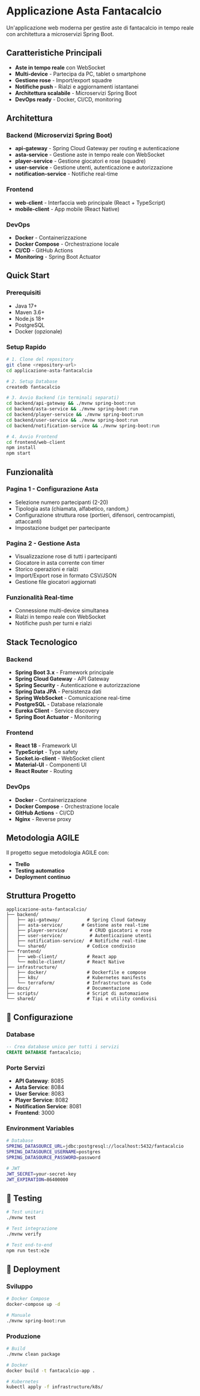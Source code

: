 # Applicazione Asta Fantacalcio

Un'applicazione web moderna per gestire aste di fantacalcio in tempo reale con architettura a microservizi Spring Boot.

## Caratteristiche Principali

- **Aste in tempo reale** con WebSocket
- **Multi-device** - Partecipa da PC, tablet o smartphone
- **Gestione rose** - Import/export squadre
- **Notifiche push** - Rialzi e aggiornamenti istantanei
- **Architettura scalabile** - Microservizi Spring Boot
- **DevOps ready** - Docker, CI/CD, monitoring

## Architettura

### Backend (Microservizi Spring Boot)
- **api-gateway** - Spring Cloud Gateway per routing e autenticazione
- **asta-service** - Gestione aste in tempo reale con WebSocket
- **player-service** - Gestione giocatori e rose (squadre)
- **user-service** - Gestione utenti, autenticazione e autorizzazione
- **notification-service** - Notifiche real-time

### Frontend
- **web-client** - Interfaccia web principale (React + TypeScript)
- **mobile-client** - App mobile (React Native)

### DevOps
- **Docker** - Containerizzazione
- **Docker Compose** - Orchestrazione locale
- **CI/CD** - GitHub Actions
- **Monitoring** - Spring Boot Actuator

## Quick Start

### Prerequisiti
- Java 17+
- Maven 3.6+
- Node.js 18+
- PostgreSQL
- Docker (opzionale)

### Setup Rapido

```bash
# 1. Clone del repository
git clone <repository-url>
cd applicazione-asta-fantacalcio

# 2. Setup Database
createdb fantacalcio

# 3. Avvio Backend (in terminali separati)
cd backend/api-gateway && ./mvnw spring-boot:run
cd backend/asta-service && ./mvnw spring-boot:run
cd backend/player-service && ./mvnw spring-boot:run
cd backend/user-service && ./mvnw spring-boot:run
cd backend/notification-service && ./mvnw spring-boot:run

# 4. Avvio Frontend
cd frontend/web-client
npm install
npm start
```

## Funzionalità

### Pagina 1 - Configurazione Asta
- Selezione numero partecipanti (2-20)
- Tipologia asta (chiamata, alfabetico, random,)
- Configurazione struttura rose (portieri, difensori, centrocampisti, attaccanti)
- Impostazione budget per partecipante

### Pagina 2 - Gestione Asta
- Visualizzazione rose di tutti i partecipanti
- Giocatore in asta corrente con timer
- Storico operazioni e rialzi
- Import/Export rose in formato CSV/JSON
- Gestione file giocatori aggiornati

### Funzionalità Real-time
- Connessione multi-device simultanea
- Rialzi in tempo reale con WebSocket
- Notifiche push per turni e rialzi

## Stack Tecnologico

### Backend
- **Spring Boot 3.x** - Framework principale
- **Spring Cloud Gateway** - API Gateway
- **Spring Security** - Autenticazione e autorizzazione
- **Spring Data JPA** - Persistenza dati
- **Spring WebSocket** - Comunicazione real-time
- **PostgreSQL** - Database relazionale
- **Eureka Client** - Service discovery
- **Spring Boot Actuator** - Monitoring

### Frontend
- **React 18** - Framework UI
- **TypeScript** - Type safety
- **Socket.io-client** - WebSocket client
- **Material-UI** - Componenti UI
- **React Router** - Routing

### DevOps
- **Docker** - Containerizzazione
- **Docker Compose** - Orchestrazione locale
- **GitHub Actions** - CI/CD
- **Nginx** - Reverse proxy

## Metodologia AGILE

Il progetto segue metodologia AGILE con:
- **Trello**
- **Testing automatico**
- **Deployment continuo**

## Struttura Progetto

```
applicazione-asta-fantacalcio/
├── backend/
│   ├── api-gateway/          # Spring Cloud Gateway
│   ├── asta-service/       # Gestione aste real-time
│   ├── player-service/        # CRUD giocatori e rose
│   ├── user-service/          # Autenticazione utenti
│   ├── notification-service/  # Notifiche real-time
│   └── shared/               # Codice condiviso
├── frontend/
│   ├── web-client/           # React app
│   └── mobile-client/        # React Native
├── infrastructure/
│   ├── docker/               # Dockerfile e compose
│   ├── k8s/                  # Kubernetes manifests
│   └── terraform/            # Infrastructure as Code
├── docs/                     # Documentazione
├── scripts/                  # Script di automazione
└── shared/                   # Tipi e utility condivisi
```

## 🔧 Configurazione

### Database
```sql
-- Crea database unico per tutti i servizi
CREATE DATABASE fantacalcio;
```

### Porte Servizi
- **API Gateway**: 8085
- **Asta Service**: 8084
- **User Service**: 8083
- **Player Service**: 8082
- **Notification Service**: 8081
- **Frontend**: 3000

### Environment Variables
```bash
# Database
SPRING_DATASOURCE_URL=jdbc:postgresql://localhost:5432/fantacalcio
SPRING_DATASOURCE_USERNAME=postgres
SPRING_DATASOURCE_PASSWORD=password

# JWT
JWT_SECRET=your-secret-key
JWT_EXPIRATION=86400000
```

## 🧪 Testing

```bash
# Test unitari
./mvnw test

# Test integrazione
./mvnw verify

# Test end-to-end
npm run test:e2e
```

## 🚀 Deployment

### Sviluppo
```bash
# Docker Compose
docker-compose up -d

# Manuale
./mvnw spring-boot:run
```

### Produzione
```bash
# Build
./mvnw clean package

# Docker
docker build -t fantacalcio-app .

# Kubernetes
kubectl apply -f infrastructure/k8s/
```